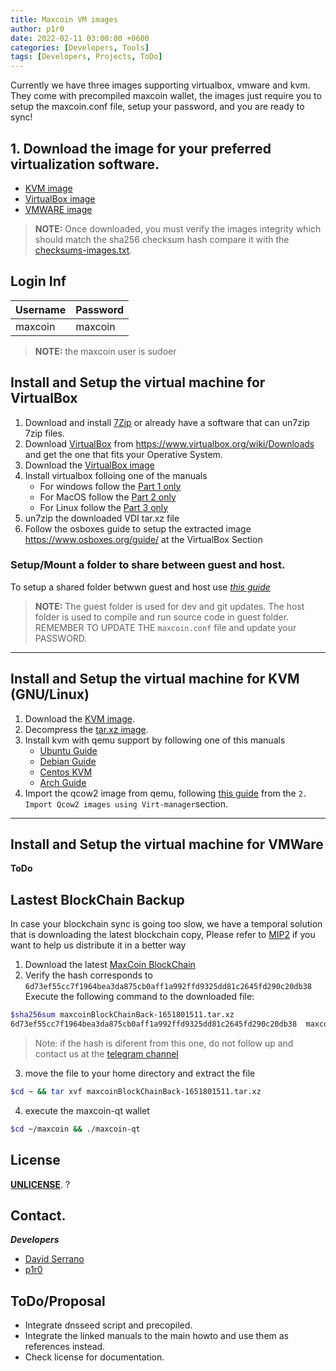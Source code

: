 ```yaml
---
title: Maxcoin VM images
author: p1r0
date: 2022-02-11 03:00:00 +0600
categories: [Developers, Tools]
tags: [Developers, Projects, ToDo]
---
```


Currently we have three images supporting virtualbox, vmware and kvm. They come with precompiled maxcoin wallet, the images just require you to setup the maxcoin.conf file, setup your password, and you are ready to sync!


## 1. Download the image for your preferred virtualization software.


* [KVM image](https://mega.nz/file/oNwkjC6L#6TdQJ_B-lPoxRO_MCzEFOHkUP5Z8YuFnQi9jJTvU7Pw)
* [VirtualBox image](https://mega.nz/file/lIoQAQJb#d_VENtWpuVLg2aegGGMQAkc-ifYKH7vOB1uEGhdsWpk)
* [VMWARE image](https://mega.nz/file/ZYgBkTBb#geLqMwUc0qr_SZpuViACIxR6QLL5MuL1zFmsGNwaZGg)

> **NOTE:** Once downloaded, you must verify the images integrity which should match the sha256 checksum hash compare it with the [checksums-images.txt](https://mega.nz/file/5ARjiSbb#aiuiioyxS1UpvoomzGm57uc1i1blpPyS8sPe-bEIRH4).

## Login Inf



| Username | Password | 
| -------- | -------- |
| maxcoin  | maxcoin  |

> **NOTE:** the maxcoin user is sudoer


## Install and Setup the virtual machine for VirtualBox

1. Download and install [7Zip](https://www.7-zip.org/) or already have a software that can un7zip 7zip files.
2. Download [VirtualBox](https://www.virtualbox.org/) from https://www.virtualbox.org/wiki/Downloads and get the one that fits your Operative System.
3. Download the [VirtualBox image](https://mega.nz/file/tFgRBYKB#Y3mUWb3g06f7GZwWOIpcVufh3KGGXbPCQ0pxAd09Ev0)
4. Install virtualbox folloing one of the manuals
   * For windows follow the [Part 1 only](https://www.wikihow.com/Install-VirtualBox)
   * For MacOS follow the [Part 2 only](https://www.wikihow.com/Install-VirtualBox)
   * For Linux follow the [Part 3 only](https://www.wikihow.com/Install-VirtualBox)
6. un7zip the downloaded VDI tar.xz file
7. Follow the osboxes guide to setup the extracted image https://www.osboxes.org/guide/ at the VirtualBox Section

### Setup/Mount a folder to share between guest and host.

To setup a shared folder betwwn guest and host use [*this guide*](https://helpdeskgeek.com/virtualization/virtualbox-share-folder-host-guest/)

> **NOTE:**
> The guest folder is used for dev and git updates.
> The host folder is used to compile and run source code in guest folder.
> REMEMBER TO UPDATE THE `maxcoin.conf` file and update your PASSWORD.


---


## Install and Setup the virtual machine for KVM (GNU/Linux)

1. Download the [KVM image](https://mega.nz/file/IAwFmA7a#mX0FeSGAdCJ-0LQ-iGoKQWESo6qKo3UqCqNGwOHGwrk).
2. Decompress the [tar.xz image](https://computingforgeeks.com/how-to-extract-xz-files-on-linux/).
4. Install kvm with qemu support by following one of this manuals
   * [Ubuntu Guide](https://help.ubuntu.com/community/KVM/Installation)
   * [Debian Guide](https://computingforgeeks.com/how-to-install-kvm-virtualization-on-debian/)
   * [Centos KVM](https://phoenixnap.com/kb/install-kvm-centos)
   * [Arch Guide](https://computingforgeeks.com/install-kvm-qemu-virt-manager-arch-manjar/)
6. Import the qcow2 image from qemu, following [this guide](https://ostechnix.com/create-a-kvm-virtual-machine-using-qcow2-image-in-linux/) from  the `2. Import Qcow2 images using Virt-manager`section.


---


## Install and Setup the virtual machine for VMWare

**ToDo**

## Lastest BlockChain Backup
In case your blockchain sync is going too slow, we have a temporal solution that is downloading the latest blockchain
copy, Please refer to [MIP2](/posts/MIP2-informational/) if you want to help us distribute it in a better way

1. Download the latest [MaxCoin BlockChain](https://mega.nz/file/gZ5DxTiS#CplvVymfIP8NJUfWW0zFD23UwoePWXeuFhKfjjwHlV4)
2. Verify the hash corresponds to `6d73ef55cc7f1964bea3da875cb0aff1a992ffd9325dd81c2645fd290c20db38`
Execute the following command to the downloaded file:

```sh
$sha256sum maxcoinBlockChainBack-1651801511.tar.xz 
6d73ef55cc7f1964bea3da875cb0aff1a992ffd9325dd81c2645fd290c20db38  maxcoinBlockChainBack-1651801511.tar.xz
``` 
> Note: if the hash is diferent from this one, do not follow up and contact us at the [telegram channel](https://t.me/maxcoinproject)

3. move the file to your home directory and extract the file
```sh
$cd ~ && tar xvf maxcoinBlockChainBack-1651801511.tar.xz  
```
4. execute the maxcoin-qt wallet
```sh
$cd ~/maxcoin && ./maxcoin-qt  
```

## License

[**UNLICENSE**](./LICENSE). ?

## Contact.

***Developers***
- [David Serrano](https://twitter.com/getmaxcoin)
- [p1r0](mailto:p1r0@nethunters.xyz)

## ToDo/Proposal

 - Integrate dnsseed script and precopiled.
 - Integrate the linked manuals to the main howto and use them as references instead.
 - Check license for documentation.

